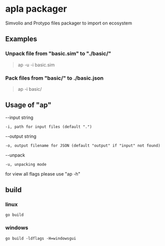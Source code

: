 # apla packager

Simvolio and Protypo files packager to import on ecosystem

## Examples

### Unpack file from "basic.sim" to "./basic/"

>ap -u -i basic.sim

### Pack files from "basic/" to ./basic.json

>ap -i basic/

## Usage of "ap"

--input string

    -i, path for input files (default ".")

--output string

    -o, output filename for JSON (default "output" if "input" not found)

--unpack

    -u, unpacking mode


for view all flags please use "ap -h"

## build

### linux

    go build

### windows

    go build -ldflags -H=windowsgui